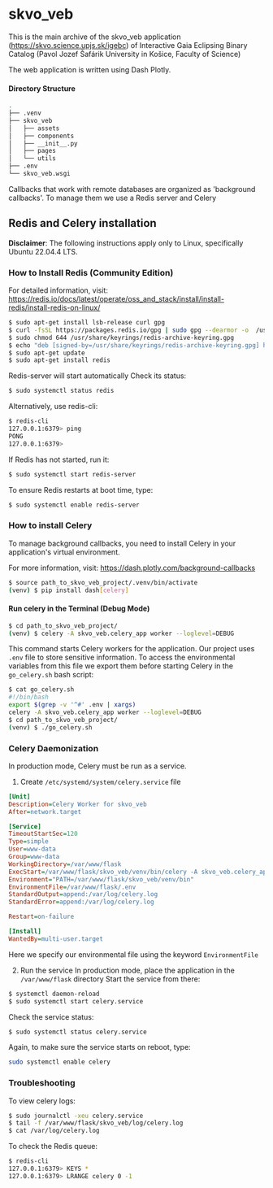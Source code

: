 # skvo_veb
This is the main archive of the skvo_veb application (https://skvo.science.upjs.sk/igebc) of Interactive Gaia Eclipsing Binary Catalog (Pavol Jozef Šafárik University in Košice, Faculty of Science)

The web application is written using Dash Plotly. 
#### Directory Structure
```bash
.
├── .venv
├── skvo_veb
│   ├── assets
│   ├── components
│   ├── __init__.py
│   ├── pages
│   └── utils
├── .env
└── skvo_veb.wsgi
```

Сallbacks that work with remote databases are organized as 'background callbacks'. To manage them we use a Redis server and Celery
## Redis and Celery installation
**Disclaimer**: The following instructions apply only to Linux, specifically Ubuntu 22.04.4 LTS.

### How to Install Redis (Community Edition)
For detailed information, visit:
https://redis.io/docs/latest/operate/oss_and_stack/install/install-redis/install-redis-on-linux/ 
```bash
$ sudo apt-get install lsb-release curl gpg
$ curl -fsSL https://packages.redis.io/gpg | sudo gpg --dearmor -o  /usr/share/keyrings/redis-archive-keyring.gpg
$ sudo chmod 644 /usr/share/keyrings/redis-archive-keyring.gpg
$ echo "deb [signed-by=/usr/share/keyrings/redis-archive-keyring.gpg] https://packages.redis.io/deb $(lsb_release -cs) main" | sudo tee /etc/apt/sources.list.d/redis.list
$ sudo apt-get update
$ sudo apt-get install redis
```
Redis-server will start automatically
Check its status:
```bash
$ sudo systemctl status redis
```
Alternatively, use redis-cli:
```bash
$ redis-cli
127.0.0.1:6379> ping
PONG
127.0.0.1:6379>
```
If Redis has not started, run it:
```bash
$ sudo systemctl start redis-server
```
To ensure Redis restarts at boot time, type:
```bash
$ sudo systemctl enable redis-server
```

### How to install Celery
To manage background callbacks, you need to install Celery in your application's virtual environment.

For more information, visit: https://dash.plotly.com/background-callbacks

```bash
$ source path_to_skvo_veb_project/.venv/bin/activate
(venv) $ pip install dash[celery]
```
#### Run celery in the Terminal (Debug Mode)
```bash
$ cd path_to_skvo_veb_project/
(venv) $ celery -A skvo_veb.celery_app worker --loglevel=DEBUG
```
This command starts Celery workers for the application.
Our project uses `.env` file to store sensitive information. To access the environmental variables from this file we export them before starting Celery in the `go_celery.sh` bash script:
```bash
$ cat go_celery.sh 
#!/bin/bash
export $(grep -v '^#' .env | xargs)
celery -A skvo_veb.celery_app worker --loglevel=DEBUG
$ cd path_to_skvo_veb_project/
(venv) $ ./go_celery.sh
```


### Celery Daemonization
In production mode, Celery must be run as a service.

1. Create `/etc/systemd/system/celery.service` file
```ini
[Unit]
Description=Celery Worker for skvo_veb
After=network.target

[Service]
TimeoutStartSec=120
Type=simple
User=www-data
Group=www-data
WorkingDirectory=/var/www/flask
ExecStart=/var/www/flask/skvo_veb/venv/bin/celery -A skvo_veb.celery_app worker --loglevel=DEBUG --logfile=/var/www/flask/skvo_veb/log/celery.log
Environment="PATH=/var/www/flask/skvo_veb/venv/bin"
EnvironmentFile=/var/www/flask/.env
StandardOutput=append:/var/log/celery.log
StandardError=append:/var/log/celery.log

Restart=on-failure

[Install]
WantedBy=multi-user.target
```
Here we specify our environmental file using the keyword `EnvironmentFile`

2. Run the service
In production mode, place the application in the `/var/www/flask` directory
Start the service from there:

```bash
$ systemctl daemon-reload
$ sudo systemctl start celery.service
```

Check  the service status:
```bash
$ sudo systemctl status celery.service
```
Again, to make sure the service starts on reboot, type:
```bash
sudo systemctl enable celery
```

### Troubleshooting
To view celery logs:
```bash
$ sudo journalctl -xeu celery.service
$ tail -f /var/www/flask/skvo_veb/log/celery.log
$ cat /var/log/celery.log
```
To check the Redis queue:
```bash
$ redis-cli
127.0.0.1:6379> KEYS *
127.0.0.1:6379> LRANGE celery 0 -1
```
